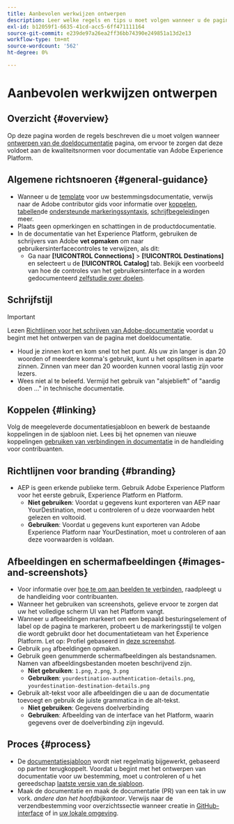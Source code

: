 ```yaml
---
title: Aanbevolen werkwijzen ontwerpen
description: Leer welke regels en tips u moet volgen wanneer u de pagina met doeldocumentatie ontwerpt, om te controleren of deze voldoet aan de kwaliteitsnormen voor Adobe Experience Platform-documentatie.
exl-id: b12059f1-6635-41cd-acc5-6ff471111164
source-git-commit: e239de97a26ea2ff36bb74390e249851a13d2e13
workflow-type: tm+mt
source-wordcount: '562'
ht-degree: 0%

---
```


# Aanbevolen werkwijzen ontwerpen

## Overzicht {#overview}

Op deze pagina worden de regels beschreven die u moet volgen wanneer [ontwerpen van de doeldocumentatie](./documentation-instructions.md) pagina, om ervoor te zorgen dat deze voldoet aan de kwaliteitsnormen voor documentatie van Adobe Experience Platform.

## Algemene richtsnoeren {#general-guidance}

* Wanneer u de [template](./self-service-template.md) voor uw bestemmingsdocumentatie, verwijs naar de Adobe contributor gids voor informatie over [koppelen](https://experienceleague.adobe.com/docs/contributor/contributor-guide/writing-essentials/linking.html?lang=en), [tabellen](https://experienceleague.adobe.com/docs/contributor/contributor-guide/writing-essentials/markdown.html?lang=en#tables)de [ondersteunde markeringssyntaxis](https://experienceleague.adobe.com/docs/contributor/contributor-guide/writing-essentials/markdown.html?lang=en), [schrijfbegeleiding](https://experienceleague.adobe.com/docs/contributor/contributor-guide/writing-essentials/general-writing-guidance.html?lang=en)en meer.
* Plaats geen opmerkingen en schattingen in de productdocumentatie.
* In de documentatie van het Experience Platform, gebruiken de schrijvers van Adobe **vet opmaken** om naar gebruikersinterfacecontroles te verwijzen, als dit:
   * Ga naar **[!UICONTROL Connections]** > **[!UICONTROL Destinations]** en selecteert u de **[!UICONTROL Catalog]** tab. Bekijk een voorbeeld van hoe de controles van het gebruikersinterface in a worden gedocumenteerd [zelfstudie over doelen](https://experienceleague.adobe.com/docs/experience-platform/destinations/ui/activate/activate-batch-profile-destinations.html?lang=en#select-destination).

## Schrijfstijl

>[!IMPORTANT]
>
>Lezen [Richtlijnen voor het schrijven van Adobe-documentatie](https://experienceleague.adobe.com/docs/contributor/contributor-guide/writing-essentials/general-writing-guidance.html?lang=en) voordat u begint met het ontwerpen van de pagina met doeldocumentatie.

* Houd je zinnen kort en kom snel tot het punt. Als uw zin langer is dan 20 woorden of meerdere komma&#39;s gebruikt, kunt u het opsplitsen in aparte zinnen. Zinnen van meer dan 20 woorden kunnen vooral lastig zijn voor lezers.
* Wees niet al te beleefd. Vermijd het gebruik van &quot;alsjeblieft&quot; of &quot;aardig doen ...&quot; in technische documentatie.

## Koppelen {#linking}

Volg de meegeleverde documentatiesjabloon en bewerk de bestaande koppelingen in de sjabloon niet. Lees bij het opnemen van nieuwe koppelingen [gebruiken van verbindingen in documentatie](https://experienceleague.adobe.com/docs/contributor/contributor-guide/writing-essentials/linking.html?lang=en) in de handleiding voor contribuanten.

## Richtlijnen voor branding {#branding}

* AEP is geen erkende publieke term. Gebruik Adobe Experience Platform voor het eerste gebruik, Experience Platform en Platform.
   * **Niet gebruiken**: Voordat u gegevens kunt exporteren van AEP naar YourDestination, moet u controleren of u deze voorwaarden hebt gelezen en voltooid.
   * **Gebruiken**: Voordat u gegevens kunt exporteren van Adobe Experience Platform naar YourDestination, moet u controleren of aan deze voorwaarden is voldaan.

## Afbeeldingen en schermafbeeldingen {#images-and-screenshots}

* Voor informatie over [hoe te om aan beelden te verbinden](https://experienceleague.adobe.com/docs/contributor/contributor-guide/writing-essentials/markdown.html?lang=en#images), raadpleegt u de handleiding voor contribuanten.
* Wanneer het gebruiken van screenshots, gelieve ervoor te zorgen dat uw het volledige scherm UI van het Platform vangt.
* Wanneer u afbeeldingen markeert om een bepaald besturingselement of label op de pagina te markeren, probeert u de markeringsstijl te volgen die wordt gebruikt door het documentatieteam van het Experience Platform. Let op: Profiel gebaseerd in [deze screenshot](/help/destinations/catalog/cloud-storage/amazon-s3.md#export-type-frequency).
* Gebruik `png` afbeeldingen opmaken.
* Gebruik geen genummerde schermafbeeldingen als bestandsnamen. Namen van afbeeldingsbestanden moeten beschrijvend zijn.
   * **Niet gebruiken**: `1.png`, `2.png`, `3.png`
   * **Gebruiken**: `yourdestination-authentication-details.png`, `yourdestination-destination-details.png`
* Gebruik alt-tekst voor alle afbeeldingen die u aan de documentatie toevoegt en gebruik de juiste grammatica in de alt-tekst.
   * **Niet gebruiken**: Gegevens doelverbinding
   * **Gebruiken**: Afbeelding van de interface van het Platform, waarin gegevens over de doelverbinding zijn ingevuld.

## Proces {#process}

* De [documentatiesjabloon](./self-service-template.md) wordt niet regelmatig bijgewerkt, gebaseerd op partner terugkoppelt. Voordat u begint met het ontwerpen van documentatie voor uw bestemming, moet u controleren of u het gereedschap [laatste versie van de sjabloon](../assets/docs-framework/yourdestination-template.zip).
* Maak de documentatie en maak de documentatie (PR) van een tak in uw vork. *andere dan het hoofdbijkantoor*. Verwijs naar de verzendbestemming voor overzichtssectie wanneer creatie in [GitHub-interface](./use-github-interface-to-create-documentation.md#submit-review) of in [uw lokale omgeving](./work-in-local-environment.md#submit-review).
